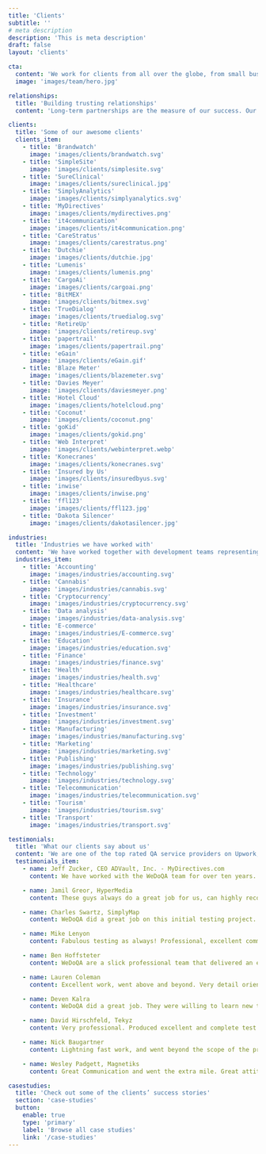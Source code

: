 ```yaml
---
title: 'Clients'
subtitle: ''
# meta description
description: 'This is meta description'
draft: false
layout: 'clients'

cta:
  content: 'We work for clients from all over the globe, from small businesses and startups to established global corporations.'
  image: 'images/team/hero.jpg'

relationships:
  title: 'Building trusting relationships'
  content: 'Long-term partnerships are the measure of our success. Our passion and commitment in everything we do is reflected in relationships with our clients, a great part of whom we have been successfully conducting business with for longer than 10 years. We became a significant part of their teams, and what they most appreciate about us is our reliability and a sense of ownership and responsibility.'

clients:
  title: 'Some of our awesome clients'
  clients_item:
    - title: 'Brandwatch'
      image: 'images/clients/brandwatch.svg'
    - title: 'SimpleSite'
      image: 'images/clients/simplesite.svg'
    - title: 'SureClinical'
      image: 'images/clients/sureclinical.jpg'
    - title: 'SimplyAnalytics'
      image: 'images/clients/simplyanalytics.svg'
    - title: 'MyDirectives'
      image: 'images/clients/mydirectives.png'
    - title: 'it4communication'
      image: 'images/clients/it4communication.png'
    - title: 'CareStratus'
      image: 'images/clients/carestratus.png'
    - title: 'Dutchie'
      image: 'images/clients/dutchie.jpg'
    - title: 'Lumenis'
      image: 'images/clients/lumenis.png'
    - title: 'CargoAi'
      image: 'images/clients/cargoai.png'
    - title: 'BitMEX'
      image: 'images/clients/bitmex.svg'
    - title: 'TrueDialog'
      image: 'images/clients/truedialog.svg'
    - title: 'RetireUp'
      image: 'images/clients/retireup.svg'
    - title: 'papertrail'
      image: 'images/clients/papertrail.png'
    - title: 'eGain'
      image: 'images/clients/eGain.gif'
    - title: 'Blaze Meter'
      image: 'images/clients/blazemeter.svg'
    - title: 'Davies Meyer'
      image: 'images/clients/daviesmeyer.png'
    - title: 'Hotel Cloud'
      image: 'images/clients/hotelcloud.png'
    - title: 'Coconut'
      image: 'images/clients/coconut.png'
    - title: 'goKid'
      image: 'images/clients/gokid.png'
    - title: 'Web Interpret'
      image: 'images/clients/webinterpret.webp'
    - title: 'Konecranes'
      image: 'images/clients/konecranes.svg'
    - title: 'Insured by Us'
      image: 'images/clients/insuredbyus.svg'
    - title: 'inwise'
      image: 'images/clients/inwise.png'
    - title: 'ffl123'
      image: 'images/clients/ffl123.jpg'
    - title: 'Dakota Silencer'
      image: 'images/clients/dakotasilencer.jpg'

industries:
  title: 'Industries we have worked with'
  content: 'We have worked together with development teams representing a variety of sectors. We are especially proud of the high standards and constant quality we deliver to even the most demanding industries.'
  industries_item:
    - title: 'Accounting'
      image: 'images/industries/accounting.svg'
    - title: 'Cannabis'
      image: 'images/industries/cannabis.svg'
    - title: 'Cryptocurrency'
      image: 'images/industries/cryptocurrency.svg'
    - title: 'Data analysis'
      image: 'images/industries/data-analysis.svg'
    - title: 'E-commerce'
      image: 'images/industries/E-commerce.svg'
    - title: 'Education'
      image: 'images/industries/education.svg'
    - title: 'Finance'
      image: 'images/industries/finance.svg'
    - title: 'Health'
      image: 'images/industries/health.svg'
    - title: 'Healthcare'
      image: 'images/industries/healthcare.svg'
    - title: 'Insurance'
      image: 'images/industries/insurance.svg'
    - title: 'Investment'
      image: 'images/industries/investment.svg'
    - title: 'Manufacturing'
      image: 'images/industries/manufacturing.svg'
    - title: 'Marketing'
      image: 'images/industries/marketing.svg'
    - title: 'Publishing'
      image: 'images/industries/publishing.svg'
    - title: 'Technology'
      image: 'images/industries/technology.svg'
    - title: 'Telecommunication'
      image: 'images/industries/telecommunication.svg'
    - title: 'Tourism'
      image: 'images/industries/tourism.svg'
    - title: 'Transport'
      image: 'images/industries/transport.svg'

testimonials:
  title: 'What our clients say about us'
  content: 'We are one of the top rated QA service providers on Upwork, where you can find [more of our clients’ honest reviews](https://www.upwork.com/o/companies/~01ea0de13226020013/).'
  testimonials_item:
    - name: Jeff Zucker, CEO ADVault, Inc. - MyDirectives.com
      content: We have worked with the WeDoQA team for over ten years. They have always exceeded our high expectations. The team is focused, smart, organized and consistently delivers results. We highly recommend them if you’re looking for a best-in-class QA partner.

    - name: Jamil Greor, HyperMedia
      content: These guys always do a great job for us, can highly recommend for any testing work. Will definitely continue to use their services in the future.

    - name: Charles Swartz, SimplyMap
      content: WeDoQA did a great job on this initial testing project. So well that we decided to continue to work with them on a separate hourly project. We are very happy with their work, skills, and communication. They are testing experts. We hope to have a long term relationship with WeDoQA.

    - name: Mike Lenyon
      content: Fabulous testing as always! Professional, excellent communication, needs very little instruction because he knows his craft and pursues it diligently.

    - name: Ben Hoffsteter
      content: WeDoQA are a slick professional team that delivered an excellent job with pinpoint accuracy. If you want an elite team, pick WeDoQA!

    - name: Lauren Coleman
      content: Excellent work, went above and beyond. Very detail oriented. Gave suggestions to improve the application, I will implement most of them. Very smart test plan and execution was perfect. Thank you.

    - name: Deven Kalra
      content: WeDoQA did a great job. They were willing to learn new tools to get the job done. He did a thorough job, provided continuous feedback, asked questions to clarify any doubts and produced good code. I would certainly hire him again.

    - name: David Hirschfeld, Tekyz
      content: Very professional. Produced excellent and complete test plans and completed the testing with a solid understanding of the requirements with a minimal amount of support from me.

    - name: Nick Baugartner
      content: Lightning fast work, and went beyond the scope of the project to please me. Excellent coder, highly recommended.

    - name: Wesley Padgett, Magnetiks
      content: Great Communication and went the extra mile. Great attitude and we will use them again for more projects.

casestudies:
  title: 'Check out some of the clients’ success stories'
  section: 'case-studies'
  button:
    enable: true
    type: 'primary'
    label: 'Browse all case studies'
    link: '/case-studies'
---
```

